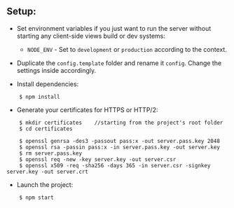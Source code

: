 ## Setup:
* Set environment variables if you just want to run the server without starting any client-side views build or dev systems:
    * `NODE_ENV` - Set to `development` or `production` according to the context.

* Duplicate the `config.template` folder and rename it `config`.
Change the settings inside accordingly.

* Install dependencies:
```
    $ npm install
```

* Generate your certificates for HTTPS or HTTP/2:
```
    $ mkdir certificates    //starting from the project's root folder
    $ cd certificates

    $ openssl genrsa -des3 -passout pass:x -out server.pass.key 2048
    $ openssl rsa -passin pass:x -in server.pass.key -out server.key
    $ rm server.pass.key
    $ openssl req -new -key server.key -out server.csr
    $ openssl x509 -req -sha256 -days 365 -in server.csr -signkey server.key -out server.crt
```

* Launch the project:
```
    $ npm start
```
